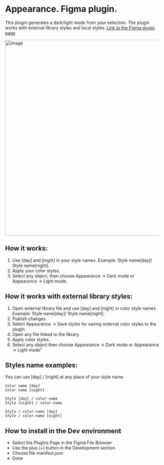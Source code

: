 # Appearance. Figma plugin. 

This plugin generates a dark/light mode from your selection.
The plugin works with external library styles and local styles.
[Link to the Figma plugin page](https://www.figma.com/c/plugin/760927481606931799/Appearance)

<img width="640" alt="image" src="https://i.imgur.com/6U35R8K.gif">

## How it works:
1. Use [day] and [night] in your style names. Example: Style name[day]/ Style name[night].
2. Apply your color styles.
3. Select any object, then choose Appearance → Dark mode or Appearance → Light mode.

## How it works with external library styles:
1. Open external library file and use [day] and [night] in color style names. Example: Style name[day]/ Style name[night].
2. Publish changes.
3. Select Appearance → Save styles for saving external color styles to the plugin.
4. Open any file linked to the library. 
5. Apply color styles.
6. Select any object then choose Appearance → Dark mode or Appearance → Light mode”

## Styles name examples:
You can use [day] / [night] at any place of your style name.
```
Color name [day]
Color name [night]
```
```
Style [day] / color-name
Style [nigth] / color-name
```
```
Style / color-name [day]
Style / color-name [night]
```
## How to install in the Dev environment
* Select the Plugins Page in the Figma File Browser
* Use the plus (+) button in the Development section
* Choose file manifest.json 
* Done